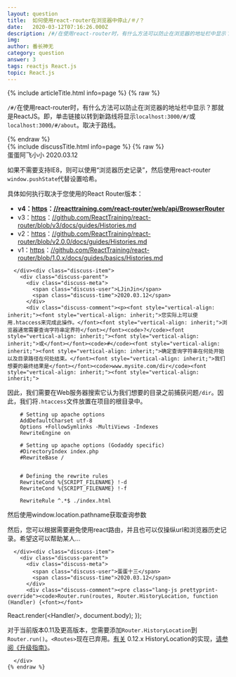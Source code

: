 ```yaml
---
layout: question
title:  如何使用react-router在浏览器中停止/＃/？
date:   2020-03-12T07:16:26.000Z
description: /#/在使用react-router时，有什么方法可以防止在浏览器的地址栏中显示？那就是ReactJS。即，单击链接以转到新路线将显示localhost ...
img: 
author: 番长神无
category: question
answer: 3
tags: reactjs React.js
topic: React.js
---
```

<div class="article-root">
  <div class="article">
    {% include articleTitle.html info=page %}
    {% raw %}
    <div class="article-content"><p><font style="vertical-align: inherit;"></font><code>/#/</code><font style="vertical-align: inherit;"><font style="vertical-align: inherit;">在使用react-router时，有什么</font><font style="vertical-align: inherit;">方法可以防止</font><font style="vertical-align: inherit;">在浏览器的地址栏中显示？</font><font style="vertical-align: inherit;">那就是ReactJS。</font><font style="vertical-align: inherit;">即，单击链接以转到新路线将显示</font></font><code>localhost:3000/#/</code><font style="vertical-align: inherit;"><font style="vertical-align: inherit;">或
 </font></font><code>localhost:3000/#/about</code><font style="vertical-align: inherit;"><font style="vertical-align: inherit;">。</font><font style="vertical-align: inherit;">取决于路线。</font></font></p></div>
    {% endraw %}
  </div>

  <div class="discuss-wrapper">
    {% include discussTitle.html info=page %}
    {% raw %}
    <div class="discuss-item">
        <div class="discuss-parent">
          <div class="discuss-meta">
            <span class="discuss-user">蛋蛋阿飞小小</span>
            <span class="discuss-time">2020.03.12</span>
          </div>
          <div class="discuss-comment"><p><font style="vertical-align: inherit;"><font style="vertical-align: inherit;">如果不需要支持IE8，则可以使用“浏览器历史记录”，然后使用react-router </font></font><code>window.pushState</code><font style="vertical-align: inherit;"><font style="vertical-align: inherit;">代替设置哈希。</font></font></p>

<p><font style="vertical-align: inherit;"><font style="vertical-align: inherit;">具体如何执行取决于您使用的React Router版本：</font></font></p>

<ul>
<li><strong><font style="vertical-align: inherit;"><font style="vertical-align: inherit;">v4：</font><a href="https://reacttraining.com/react-router/web/api/BrowserRouter" rel="noreferrer"><font style="vertical-align: inherit;">https</font></a><font style="vertical-align: inherit;">：</font></font><a href="https://reacttraining.com/react-router/web/api/BrowserRouter" rel="noreferrer"><font style="vertical-align: inherit;"><font style="vertical-align: inherit;">//reacttraining.com/react-router/web/api/BrowserRouter</font></font></a></strong></li>
<li><font style="vertical-align: inherit;"><font style="vertical-align: inherit;">v3：</font><a href="https://github.com/ReactTraining/react-router/blob/v3/docs/guides/Histories.md" rel="noreferrer"><font style="vertical-align: inherit;">https</font></a><font style="vertical-align: inherit;">：</font></font><a href="https://github.com/ReactTraining/react-router/blob/v3/docs/guides/Histories.md" rel="noreferrer"><font style="vertical-align: inherit;"><font style="vertical-align: inherit;">//github.com/ReactTraining/react-router/blob/v3/docs/guides/Histories.md</font></font></a></li>
<li><font style="vertical-align: inherit;"><font style="vertical-align: inherit;">v2：</font><a href="https://github.com/ReactTraining/react-router/blob/v2.0.0/docs/guides/Histories.md" rel="noreferrer"><font style="vertical-align: inherit;">https</font></a><font style="vertical-align: inherit;">：</font></font><a href="https://github.com/ReactTraining/react-router/blob/v2.0.0/docs/guides/Histories.md" rel="noreferrer"><font style="vertical-align: inherit;"><font style="vertical-align: inherit;">//github.com/ReactTraining/react-router/blob/v2.0.0/docs/guides/Histories.md</font></font></a></li>
<li><font style="vertical-align: inherit;"><font style="vertical-align: inherit;">v1：</font><a href="https://github.com/ReactTraining/react-router/blob/1.0.x/docs/guides/basics/Histories.md" rel="noreferrer"><font style="vertical-align: inherit;">https</font></a><font style="vertical-align: inherit;">：</font></font><a href="https://github.com/ReactTraining/react-router/blob/1.0.x/docs/guides/basics/Histories.md" rel="noreferrer"><font style="vertical-align: inherit;"><font style="vertical-align: inherit;">//github.com/ReactTraining/react-router/blob/1.0.x/docs/guides/basics/Histories.md</font></font></a></li>
</ul></div>
        </div>
        
      </div><div class="discuss-item">
        <div class="discuss-parent">
          <div class="discuss-meta">
            <span class="discuss-user">LJinJin</span>
            <span class="discuss-time">2020.03.12</span>
          </div>
          <div class="discuss-comment"><p><font style="vertical-align: inherit;"><font style="vertical-align: inherit;">您实际上可以使用.htaccess来完成此操作。</font><font style="vertical-align: inherit;">浏览器通常需要查询字符串定界符</font></font><code>?</code><font style="vertical-align: inherit;"><font style="vertical-align: inherit;">或</font></font><code>#</code><font style="vertical-align: inherit;"><font style="vertical-align: inherit;">确定查询字符串在何处开始以及目录路径在何处结束。</font><font style="vertical-align: inherit;">我们想要的最终结果是</font></font><code>www.mysite.com/dir</code><font style="vertical-align: inherit;"><font style="vertical-align: inherit;">
因此，我们需要在Web服务器搜索它认为我们</font><font style="vertical-align: inherit;">想要</font><font style="vertical-align: inherit;">的目录之前捕获问题</font></font><code>/dir</code><font style="vertical-align: inherit;"><font style="vertical-align: inherit;">。</font><font style="vertical-align: inherit;">因此，我们将</font></font><code>.htaccess</code><font style="vertical-align: inherit;"><font style="vertical-align: inherit;">文件</font><font style="vertical-align: inherit;">放置</font><font style="vertical-align: inherit;">在项目的根目录中。</font></font></p>

<pre><code>    # Setting up apache options<font></font>
    AddDefaultCharset utf-8<font></font>
    Options +FollowSymlinks -MultiViews -Indexes<font></font>
    RewriteEngine on<font></font>
<font></font>
    # Setting up apache options (Godaddy specific)<font></font>
    #DirectoryIndex index.php<font></font>
    #RewriteBase /<font></font>
<font></font>
<font></font>
    # Defining the rewrite rules<font></font>
    RewriteCond %{SCRIPT_FILENAME} !-d<font></font>
    RewriteCond %{SCRIPT_FILENAME} !-f<font></font>
<font></font>
    RewriteRule ^.*$ ./index.html<font></font>
</code></pre>

<p><font style="vertical-align: inherit;"><font style="vertical-align: inherit;">然后使用window.location.pathname获取查询参数</font></font></p>

<p><font style="vertical-align: inherit;"><font style="vertical-align: inherit;">然后，您可以根据需要避免使用react路由，并且也可以仅操纵url和浏览器历史记录。</font><font style="vertical-align: inherit;">希望这可以帮助某人...</font></font></p></div>
        </div>
        
      </div><div class="discuss-item">
        <div class="discuss-parent">
          <div class="discuss-meta">
            <span class="discuss-user">蛋蛋十三</span>
            <span class="discuss-time">2020.03.12</span>
          </div>
          <div class="discuss-comment"><pre class="lang-js prettyprint-override"><code>Router.run(routes, Router.HistoryLocation, function (Handler) {<font></font>
  React.render(&lt;Handler/&gt;, document.body);<font></font>
});<font></font>
</code></pre>

<p><font style="vertical-align: inherit;"><font style="vertical-align: inherit;">对于当前版本0.11及更高版本，您需要添加</font></font><code>Router.HistoryLocation</code><font style="vertical-align: inherit;"><font style="vertical-align: inherit;">到</font></font><code>Router.run()</code><font style="vertical-align: inherit;"><font style="vertical-align: inherit;">。</font></font><code>&lt;Routes&gt;</code><font style="vertical-align: inherit;"><font style="vertical-align: inherit;">现在已弃用。</font></font><a href="https://github.com/rackt/react-router/blob/d49199e4b939a01f1e9f18188166a8f8a9f52a5b/UPGRADE_GUIDE.md#react-012"><font style="vertical-align: inherit;"><font style="vertical-align: inherit;">有关</font></font></a><font style="vertical-align: inherit;"><font style="vertical-align: inherit;"> 0.12.x HistoryLocation的实现，</font><a href="https://github.com/rackt/react-router/blob/d49199e4b939a01f1e9f18188166a8f8a9f52a5b/UPGRADE_GUIDE.md#react-012"><font style="vertical-align: inherit;">请参阅《升级指南》</font></a><font style="vertical-align: inherit;">。</font></font></p></div>
        </div>
        
      </div>
    {% endraw %}
  </div>
<div>
